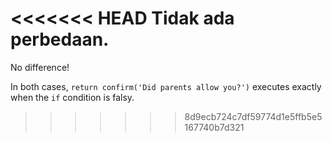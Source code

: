 <<<<<<< HEAD
Tidak ada perbedaan.
=======
No difference!

In both cases, `return confirm('Did parents allow you?')` executes exactly when the `if` condition is falsy.
>>>>>>> 8d9ecb724c7df59774d1e5ffb5e5167740b7d321
